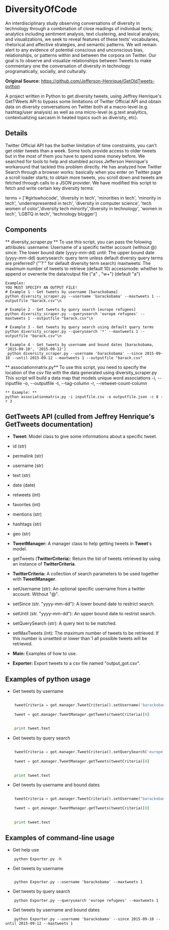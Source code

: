 # DiversityOfCode
An interdisciplinary study observing conversations of diversity in technology through  a combination of close readings of individual texts; analytics including sentiment analysis, text clustering, and lexical analysis; and visualizations, we seek to reveal features of these texts’ vocabularies, rhetorical and affective strategies, and semantic patterns. We will remain alert to any evidence of potential conscious and unconscious bias, relationships, or patterns within and between the corpora on Twitter. Our goal is to observe and visualize relationships between Tweets to make commentary one the conversation of diversity in technology programatically, socially, and culturally.

**Original Source:** https://github.com/Jefferson-Henrique/GetOldTweets-python

A project written in Python to get diversity tweets, using Jeffrey Henrique's GetTWeets API to bypass some limitations of Twitter Official API and obtain data on diversity conversations on Twitter both at a macro-level (e.g. hashtag/user analysis) as well as ona micro-level (e.g.text analyitics, contextualizing sarcasm in heated topics such as diversity, etc).


## Details
Twitter Official API has the bother limitation of time constraints, you can't get older tweets than a week. Some tools provide access to older tweets but in the most of them you have to spend some money before. We searched for tools to help and stumbled across Jefferson Henrique's workaround that tackled this problem directly. He has analyzed how Twitter Search through a browser works: basically when you enter on Twitter page a scroll loader starts; to obtain more tweets, you scroll down and tweets are fetched through calls to a JSON provider. We have modified this script to fetch and write certain key diversity terms:

terms = ['#girlswhocode', 'diversity in tech', 'minorities in tech', 'minority in tech', 'underrepresented in tech', 'diversity in computer science', 'tech women of color','diversity tech minority','diversity in technology', 'women in tech', 'LGBTQ in tech', 'technology blogger']



## Components 
** diversity_scraper.py **
To use this script, you can pass the folowing attributes:
    username: Username of a specific twitter account (without @)
    since: The lower bound date (yyyy-mm-dd)
    until: The upper bound date (yyyy-mm-dd)
    querysearch: query term unless default diversty query terms are preferred? ("'?'" for default diversity term search) 
    maxtweets: The maximum number of tweets to retrieve (default 10)
    accessmode: whether to append or overwrite the data/output file ("a" , "w+") (default "a")
       
    Examples:
    YOU MUST SPECIFY AN OUTPUT FILE! 
    # Example 1 - Get tweets by username [barackobama]
    python diversity_scraper.py --username 'barackobama' --maxtweets 1 --outputfile "barack.csv"\n

    # Example 2 - Get tweets by query search [europe refugees]
    python diversity_scraper.py --querysearch 'europe refugees' --maxtweets 1 --outputfile "barack.csv"\n

    # Example 3 - Get tweets by query search using default query terms
    python diversity_scraper.py --querysearch '*' --maxtweets 1 --outputfile "barack.csv"\n
     
    # Example 4 - Get tweets by username and bound dates [barackobama, '2015-09-10', '2015-09-12']
     python diversity_scraper.py --username 'barackobama' --since 2015-09-10 --until 2015-09-12 --maxtweets 1 --outputfile "barack.csv"
     
** associationmatrix.py**
To use this script, you need to specify the location of the csv file with the data generated using diversity_scraper.py
This script will build a data map that models unique word associations
    -i, --inputfile 
    -o, --outputfile
    -t, --tag-column
    -r, --retweet-count-column
            
    ** Example: **
    python associationmatrix.py -i inputfile.csv -o outputfile.json -c 8 -r 3
    
## GetTweets API (culled from Jeffrey Henrique's GetTweets documentation)
- **Tweet:** Model class to give some informations about a specific tweet.

- id (str)
  
- permalink (str)
  
- username (str)
  
- text (str)
  
- date (date)
  
- retweets (int)
  
- favorites (int)
  
- mentions (str)
  
- hashtags (str)
  
- geo (str)



- **TweetManager:** A manager class to help getting tweets in **Tweet**'s model.
  
- getTweets (**TwitterCriteria**): Return the list of tweets retrieved by using an instance of **TwitterCriteria**. 


- **TwitterCriteria:** A collection of search parameters to be used together with **TweetManager**.
  
- setUsername (str): An optional specific username from a twitter account. Without "@".
  
- setSince (str. "yyyy-mm-dd"): A lower bound date to restrict search.
  
- setUntil (str. "yyyy-mm-dd"): An upper bound date to restrist search.
  
- setQuerySearch (str): A query text to be matched.
  
- setMaxTweets (int): The maximum number of tweets to be retrieved. If this number is unsetted or lower than 1 all possible tweets will be retrieved.
  

- **Main:** Examples of how to use.


- **Exporter:** Export tweets to a csv file named "output_got.csv".



## Examples of python usage
- Get tweets by username

``` python
	
	tweetCriteria = got.manager.TweetCriteria().setUsername('barackobama').setMaxTweets(1)
	
	tweet = got.manager.TweetManager.getTweets(tweetCriteria)[0]
	  
    
	print tweet.text
```    


- Get tweets by query search

``` python
	
	tweetCriteria = got.manager.TweetCriteria().setQuerySearch('europe refugees').setSince("2015-05-01").setUntil("2015-09-30").setMaxTweets(1)
	
	tweet = got.manager.TweetManager.getTweets(tweetCriteria)[0]
	  
    
	print tweet.text
```    


- Get tweets by username and bound dates

``` python
	
	tweetCriteria = got.manager.TweetCriteria().setUsername("barackobama").setSince("2015-09-10").setUntil("2015-09-12").setMaxTweets(1)
	
	tweet = got.manager.TweetManager.getTweets(tweetCriteria)[0]
	  
    
	print tweet.text
```    



## Examples of command-line usage
- Get help use

```
    python Exporter.py -h
``` 


- Get tweets by username
```
    
	python Exporter.py --username 'barackobama' --maxtweets 1
```    

- Get tweets by query search

```
    python Exporter.py --querysearch 'europe refugees' --maxtweets 1
```    

- Get tweets by username and bound dates

```
    python Exporter.py --username 'barackobama' --since 2015-09-10 --until 2015-09-12 --maxtweets 1

